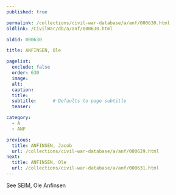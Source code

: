 ```yaml
---
published: true

permalink: /collections/civil-war-database/a/anf/000630.html
oldlink: /CivilWar/db/a/anf/000630.html

oldid: 000630

title: ANFINSEN, Ole

pagelist:
  exclude: false
  order: 630
  image: 
  alt:
  caption:
  title:
  subtitle:      # Defaults to page subtitle
  teaser:

category: 
  - A 
  - ANF

previous:
  title: ANFINSEN, Jacob
  url: /collections/civil-war-database/a/anf/000629.html  
next:
  title: ANFINSEN, Ole
  url: /collections/civil-war-database/a/anf/000631.html   
---
```

See SEIM, Ole Anfinsen